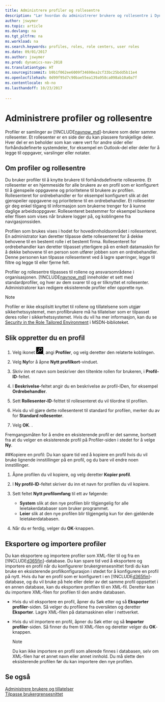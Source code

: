 ```yaml
---
title: Administrere profiler og rollesentre
description: "Lær hvordan du administrerer brukere og rollesentre i Dynamics NAV."
author: jswymer
ms.topic: article
ms.devlang: na
ms.tgt_pltfrm: na
ms.workload: na
ms.search.keywords: profiles, roles, role centers, user roles
ms.date: 09/01/2017
ms.author: jswymer
ms.prod: dynamics-nav-2018
ms.translationtype: HT
ms.sourcegitcommit: b9b1f062ee6009f34698ea2cf33bc25bdd5b11e4
ms.openlocfilehash: 0d99f95d7c90bae55ea139a958ca098ab10a0a7f
ms.contentlocale: nb-no
ms.lasthandoff: 10/23/2017

---
```

# <a name="managing-profiles-and-role-centers"></a>Administrere profiler og rollesentre
Profiler er samlinger av [!INCLUDE[navnow_md](includes/navnow_md.md)]-brukere som deler samme rollesenter. Et rollesenter er en side der du kan plassere forskjellige deler. Hver del er en beholder som kan være vert for andre sider eller forhåndsdefinerte systemdeler, for eksempel en Outlook-del eller deler for å legge til oppgaver, varslinger eller notater.  

## <a name="about-profiles-and-role-centers"></a>Om profiler og rollesentre
Du bruker profiler til å knytte brukere til forhåndsdefinerte rollesentre. Et rollesenter er en hjemmeside for alle brukere av en profil som er konfigurert til å gjenspeile oppgavene og prioritetene til brukere av profilen. Rollesenteret for ordrebehandler er for eksempel konfigurert slik at det gjenspeiler oppgavene og prioritetene til en ordrebehandler. Et rollesenter gir deg enkel tilgang til informasjon som brukerne trenger for å kunne daglige arbeidsoppgaver. Rollesenteret bestemmer for eksempel bunkene eller flisen som vises når brukere logger på, og koblingene fra navigasjonssiden.

Profilen som brukes vises i hodet for hovedinnholdsområdet i rollesenteret. En administrator kan deretter tilpasse dette rollesenteret for å dekke behovene til en bestemt rolle i et bestemt firma. Rollesenteret for ordrebehandler kan deretter tilpasset ytterligere på en enkelt datamaskin for å dekke behovene til en person som utfører jobben som en ordrebehandler. Denne personen kan tilpasse rollesenteret ved å lagre spørringer, legge til filtre og legge til eller fjerne felt.

Profiler og rollesentre tilpasses til rollene og ansvarsområdene i organisasjonen. [!INCLUDE[navnow_md](includes/navnow_md.md)] inneholder et sett med standardprofiler, og hver av dem svarer til og er tilknyttet et rollesenter. Administratorer kan redigere eksisterende profiler eller opprette nye.  
  
> [!NOTE]  
>  Profiler er ikke eksplisitt knyttet til rollene og tillatelsene som utgjør sikkerhetssystemet, men profilbrukere må ha tillatelser som er tilpasset deres roller i sikkerhetssystemet. Hvis du vil ha mer informasjon, kan du se [Security in the Role Tailored Environment](http://go.microsoft.com/fwlink?LinkId=147633) i MSDN-biblioteket. 

## <a name="to-create-a-profile"></a>Slik oppretter du en profil
1.  Velg ikonet ![Søk etter side eller rapport](media/ui-search/search_small.png "Søk etter side eller rapport"), angi **Profiler**, og velg deretter den relaterte koblingen.  
  
2.  Velg **Ny**for å åpne **Nytt profilkort**-vinduet.  
  
3.  Skriv inn et navn som beskriver den tiltenkte rollen for brukeren, i **Profil-ID**-feltet.  
  
4.  I **Beskrivelse**-feltet angir du en beskrivelse av profil-IDen, for eksempel **Ordrebehandler**.  
  
5.  Sett **Rollesenter-ID**-felttet til rollesenteret du vil tilordne til profilen.  
  
6.  Hvis du vil gjøre dette rollesenteret til standard for profilen, merker du av for **Standard rollesenter**.  
  
7.  Velg **OK**. .  
  
Fremgangsmåten for å endre en eksisterende profil er det samme, bortsett fra at du velger en eksisterende profil på Profiler-siden i stedet for å velge **Ny**.  


##<a name="copying-a-profile"></a>Kopiere en profil: 
Du kan spare tid ved å kopiere en profil hvis du vil bruke lignende innstillinger på en profil, og du bare vil endre noen innstillinger.

1.  Åpne profilen du vil kopiere, og velg deretter **Kopier profil**.

2.  I **Ny profil-ID**-feltet skriver du inn et navn for profilen du vil kopiere. 

3.  Sett feltet **Nytt profilomfang** til ett av følgende:

    - **System** slik at den nye profilen blir tilgjengelig for alle leietakerdatabaser som bruker programmet.
    - **Leier** slik at den nye profilen blir tilgjengelig kun for den gjeldende leietakerdatabasen. 
4. Når du er ferdig, velger du **OK**-knappen.

## <a name="ExportImportProfile"></a>Eksportere og importere profiler

Du kan eksportere og importere profiler som XML-filer til og fra en [!INCLUDE[d365fin](includes/d365fin_md.md)]-database. Du kan spare tid ved å eksportere og importere en profil når du konfigurerer brukergrensesnittet fordi du kan bruke en eksisterende profilkonfigurasjon i stedet for å konfigurere en profil på nytt. Hvis du har en profil som er konfigurert i en [!INCLUDE[d365fin](includes/d365fin_md.md)]-database, og du vil bruke på hele eller deler av det samme profil oppsettet i en annen database, kan du eksportere profilen til en XML-fil. Deretter kan du importere XML-filen for profilen til den andre databasen.

-   Hvis du vil eksportere en profil, åpner du Søk etter og så **Eksporter profiler**-siden. Så velger du profilene fra oversikten og deretter **Eksporter**. Lagre XML-filen på datamaskinen eller i nettverket. 
  
-   Hvis du vil importere en profil, åpner du Søk etter og så **Importer profiler**-siden. Så finner du frem til XML-filen og deretter velger du **OK**-knappen. 

    > [!NOTE]  
    >  Du kan ikke importere en profil som allerede finnes i databasen, selv om XML-filen har et annet navn eller annet innhold. Du må slette den eksisterende profilen før du kan importere den nye profilen. 



## <a name="see-also"></a>Se også  
[Administrere brukere og tillatelser](ui-how-users-permissions.md)  
[Tilpasse brukergrensesnittet](ui-customizing-overview.md)   
<!--[Security Overview](../Security%20Overview.md)-->


